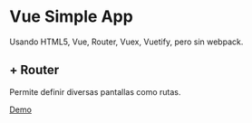# Vue Simple App

Usando HTML5, Vue, Router, Vuex, Vuetify, pero sin webpack.

## + Router

Permite definir diversas pantallas como rutas.

[Demo](https://codepen.io/akobashikawa/pen/qBWGVEp)